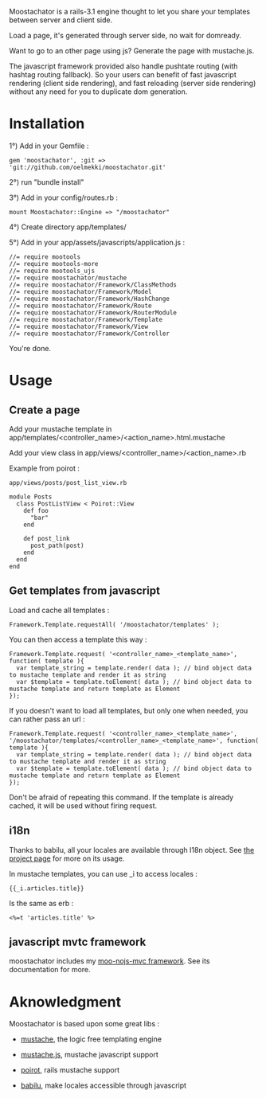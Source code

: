 Moostachator is a rails-3.1 engine thought to let you share your templates between server and client side.

Load a page, it's generated through server side, no wait for domready.

Want to go to an other page using js? Generate the page with mustache.js.

The javascript framework provided also handle pushtate routing (with hashtag routing fallback). So your users can benefit of fast javascript rendering (client side rendering), and fast reloading (server side rendering) without any need for you to duplicate dom generation.

# Installation

1°) Add in your Gemfile :

    gem 'moostachator', :git => 'git://github.com/oelmekki/moostachator.git'

2°) run "bundle install"

3°) Add in your config/routes.rb :

    mount Moostachator::Engine => "/moostachator"

4°) Create directory app/templates/

5°) Add in your app/assets/javascripts/application.js :

    //= require mootools
    //= require mootools-more
    //= require mootools_ujs
    //= require moostachator/mustache
    //= require moostachator/Framework/ClassMethods
    //= require moostachator/Framework/Model
    //= require moostachator/Framework/HashChange
    //= require moostachator/Framework/Route
    //= require moostachator/Framework/RouterModule
    //= require moostachator/Framework/Template
    //= require moostachator/Framework/View
    //= require moostachator/Framework/Controller


You're done.


# Usage

## Create a page

Add your mustache template in app/templates/<controller_name>/<action_name>.html.mustache

Add your view class in app/views/<controller_name>/<action_name>.rb

Example from poirot :

    app/views/posts/post_list_view.rb

    module Posts
      class PostListView < Poirot::View
        def foo
          "bar"
        end

        def post_link
          post_path(post)
        end
      end
    end


## Get templates from javascript

Load and cache all templates :

    Framework.Template.requestAll( '/moostachator/templates' );

You can then access a template this way :

    Framework.Template.request( '<controller_name>_<template_name>', function( template ){
      var template_string = template.render( data ); // bind object data to mustache template and render it as string
      var $template = template.toElement( data ); // bind object data to mustache template and return template as Element
    });


If you doesn't want to load all templates, but only one when needed, you can rather pass an url :

    Framework.Template.request( '<controller_name>_<template_name>', '/moostachator/templates/<controller_name>_<template_name>', function( template ){
      var template_string = template.render( data ); // bind object data to mustache template and render it as string
      var $template = template.toElement( data ); // bind object data to mustache template and return template as Element
    });

Don't be afraid of repeating this command. If the template is already cached, it will be used without firing request.


## i18n

Thanks to babilu, all your locales are available through I18n object. See [the project page](https://github.com/toretore/babilu) for more on its usage.

In mustache templates, you can use _i to access locales :

    {{_i.articles.title}}

Is the same as erb :

    <%=t 'articles.title' %>


## javascript mvtc framework

moostachator includes my [moo-nojs-mvc framework](https://github.com/oelmekki/moo-nojs-mvc). See its documentation for more.


# Aknowledgment

Moostachator is based upon some great libs :

* [mustache](https://github.com/defunkt/mustache), the logic free templating engine

* [mustache.js](https://github.com/janl/mustache.js), mustache javascript support

* [poirot](https://github.com/olivernn/poirot), rails mustache support

* [babilu](https://github.com/toretore/babilu), make locales accessible through javascript
